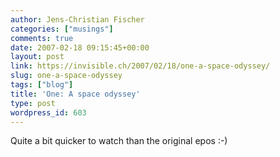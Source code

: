 ```yaml
---
author: Jens-Christian Fischer
categories: ["musings"]
comments: true
date: 2007-02-18 09:15:45+00:00
layout: post
link: https://invisible.ch/2007/02/18/one-a-space-odyssey/
slug: one-a-space-odyssey
tags: ["blog"]
title: 'One: A space odyssey'
type: post
wordpress_id: 603
---
```


Quite a bit quicker to watch than the original epos :-)


